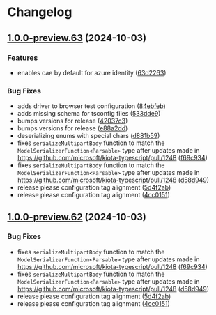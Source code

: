 # Changelog

## [1.0.0-preview.63](https://github.com/microsoft/kiota-typescript/compare/@microsoft/kiota-authentication-azure@1.0.0-preview.62...@microsoft/kiota-authentication-azure@1.0.0-preview.63) (2024-10-03)


### Features

* enables cae by default for azure identity ([63d2263](https://github.com/microsoft/kiota-typescript/commit/63d22631a384541d228a506a1938fee4223b41e1))


### Bug Fixes

* adds driver to browser test configuration ([84ebfeb](https://github.com/microsoft/kiota-typescript/commit/84ebfeb529715e7a23ce7b51d110644f01c618cd))
* adds missing schema for tsconfig files ([533dde9](https://github.com/microsoft/kiota-typescript/commit/533dde963627ae8431e497f9995d93f3a688f356))
* bumps versions for release ([42037c3](https://github.com/microsoft/kiota-typescript/commit/42037c33553fa596641a0415e3b25a4292bf2f76))
* bumps versions for release ([e88a2dd](https://github.com/microsoft/kiota-typescript/commit/e88a2dd4c1ebcd27f654da28ce93c8a0c032fc43))
* deserializing enums with special chars ([d881b59](https://github.com/microsoft/kiota-typescript/commit/d881b596d9b01f016e0e5825de02e41ccea5b32a))
* fixes `serializeMultipartBody` function to match the `ModelSerializerFunction<Parsable>` type after updates made in https://github.com/microsoft/kiota-typescript/pull/1248 ([f69c934](https://github.com/microsoft/kiota-typescript/commit/f69c934c229f7742265938da7457aaea7eb4c896))
* fixes `serializeMultipartBody` function to match the `ModelSerializerFunction<Parsable>` type after updates made in https://github.com/microsoft/kiota-typescript/pull/1248 ([d58d949](https://github.com/microsoft/kiota-typescript/commit/d58d949ccd7b92cfcee0ce190bbf0678e0a5321e))
* release please configuration tag alignment ([5d4f2ab](https://github.com/microsoft/kiota-typescript/commit/5d4f2ab4ca8fa8bb64969ad4ac564f95ac78ace9))
* release please configuration tag alignment ([4cc0151](https://github.com/microsoft/kiota-typescript/commit/4cc01512235d6d06b9d668216f8cc608deb2d94b))

## [1.0.0-preview.62](https://github.com/microsoft/kiota-typescript/compare/@microsoft/kiota-authentication-azure@1.0.0-preview.61...@microsoft/kiota-authentication-azure@1.0.0-preview.62) (2024-10-03)


### Bug Fixes

* fixes `serializeMultipartBody` function to match the `ModelSerializerFunction<Parsable>` type after updates made in https://github.com/microsoft/kiota-typescript/pull/1248 ([f69c934](https://github.com/microsoft/kiota-typescript/commit/f69c934c229f7742265938da7457aaea7eb4c896))
* fixes `serializeMultipartBody` function to match the `ModelSerializerFunction<Parsable>` type after updates made in https://github.com/microsoft/kiota-typescript/pull/1248 ([d58d949](https://github.com/microsoft/kiota-typescript/commit/d58d949ccd7b92cfcee0ce190bbf0678e0a5321e))
* release please configuration tag alignment ([5d4f2ab](https://github.com/microsoft/kiota-typescript/commit/5d4f2ab4ca8fa8bb64969ad4ac564f95ac78ace9))
* release please configuration tag alignment ([4cc0151](https://github.com/microsoft/kiota-typescript/commit/4cc01512235d6d06b9d668216f8cc608deb2d94b))
